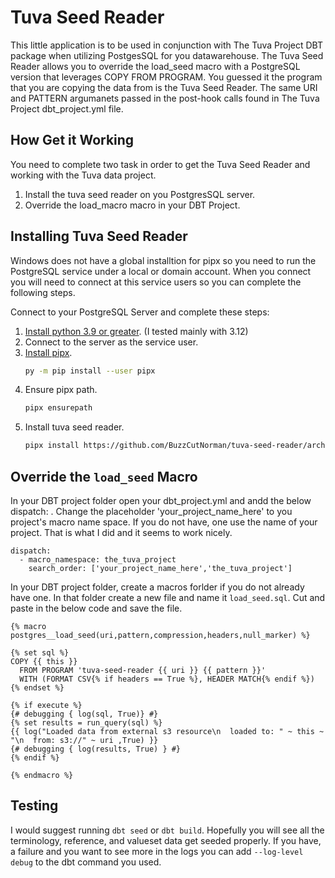 # Tuva Seed Reader #
This little application is to be used in conjunction with The Tuva Project DBT package when utilizing PostgesSQL for you datawarehouse.  The Tuva Seed Reader allows you to override the load_seed macro with a PostgreSQL version that leverages COPY FROM PROGRAM.  You guessed it the program that you are copying the data from is the Tuva Seed Reader.  The same URI and PATTERN argumanets passed in the post-hook calls found in The Tuva Project dbt_project.yml file.

## How Get it Working ##
You need to complete two task in order to get the Tuva Seed Reader and working with the Tuva data project.

1) Install the tuva seed reader on you PostgresSQL server.
2) Override the load_macro macro in your DBT Project.

## Installing Tuva Seed Reader ##
Windows does not have a global installtion for pipx so you need to run the PostgreSQL service under a local or domain account.  When you connect you will need to connect at this service users so you can complete the following steps.

Connect to your PostgreSQL Server and complete these steps:

1. [Install python 3.9 or greater](https://www.python.org/downloads/). (I tested mainly with 3.12)
2. Connect to the server as the service user.
3. [Install pipx](https://pipx.pypa.io/latest/installation/).
    ```bash
    py -m pip install --user pipx
    ```
4. Ensure pipx path.
    ```bash
    pipx ensurepath
    ```
5. Install tuva seed reader.
    ```bash
    pipx install https://github.com/BuzzCutNorman/tuva-seed-reader/archive/refs/heads/main.zip
    ```

## Override the `load_seed` Macro ##
In your DBT project folder open your dbt_project.yml and andd the below dispatch: .  Change the placeholder 'your_project_name_here' to you project's macro name space.  If you do not have, one use the name of your project.  That is what I did and it seems to work nicely.

```
dispatch:
  - macro_namespace: the_tuva_project
    search_order: ['your_project_name_here','the_tuva_project']
```

In your DBT project folder, create a macros forlder if you do not already have one.  In that folder create a new file and name it `load_seed.sql`.  Cut and paste in the below code and save the file.

```
{% macro postgres__load_seed(uri,pattern,compression,headers,null_marker) %}

{% set sql %}
COPY {{ this }}
  FROM PROGRAM 'tuva-seed-reader {{ uri }} {{ pattern }}'
  WITH (FORMAT CSV{% if headers == True %}, HEADER MATCH{% endif %})
{% endset %}

{% if execute %}
{# debugging { log(sql, True)} #}
{% set results = run_query(sql) %}
{{ log("Loaded data from external s3 resource\n  loaded to: " ~ this ~ "\n  from: s3://" ~ uri ,True) }}
{# debugging { log(results, True) } #}
{% endif %}

{% endmacro %}
```

## Testing ##
I would suggest running `dbt seed` or `dbt build`.  Hopefully you will see all the terminology, reference, and valueset data get seeded properly.  If you have, a failure and you want to see more in the logs you can add `--log-level debug` to the dbt command you used.
